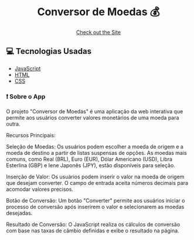 <h1 align="center"> Conversor de Moedas 💰</h1>
<p align="center"></p>
<p align="center">
   <a href="https://conversor-moedas-olive.vercel.app/">Check out the Site</a>
</p>

<h2>💻 Tecnologias Usadas</h2>
<ul>
  <li><a href="https://developer.mozilla.org/pt-BR/docs/Web/JavaScript">JavaScript</a></li>
  <li><a href="https://developer.mozilla.org/pt-BR/docs/Web/HTML">HTML</a></li>
  <li><a href="https://developer.mozilla.org/pt-BR/docs/Glossario/CSS">CSS</a></li>
</ul>


<h3>❗ Sobre o App</h3>

O projeto "Conversor de Moedas" é uma aplicação da web interativa que permite aos usuários converter valores monetários de uma moeda para outra. 

Recursos Principais:

Seleção de Moedas: Os usuários podem escolher a moeda de origem e a moeda de destino a partir de listas suspensas de opções. As moedas mais comuns, como Real (BRL), Euro (EUR), Dólar Americano (USD), Libra Esterlina (GBP) e Iene Japonês (JPY), estão disponíveis para seleção.

Inserção de Valor: Os usuários podem inserir o valor na moeda de origem que desejam converter. O campo de entrada aceita números decimais para acomodar valores precisos.

Botão de Conversão: Um botão "Converter" permite aos usuários iniciar o processo de conversão após inserirem o valor e selecionarem as moedas desejadas.

Resultado de Conversão: O JavaScript realiza os cálculos de conversão com base nas taxas de câmbio definidas e exibe o resultado na página.
